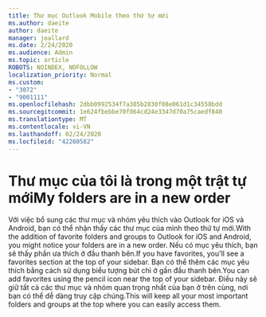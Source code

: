 ```yaml
---
title: Thư mục Outlook Mobile theo thứ tự mới
ms.author: daeite
author: daeite
manager: joallard
ms.date: 2/24/2020
ms.audience: Admin
ms.topic: article
ROBOTS: NOINDEX, NOFOLLOW
localization_priority: Normal
ms.custom:
- "3072"
- "9001111"
ms.openlocfilehash: 2dbb0992534f7a385b2830f08e061d1c34558bdd
ms.sourcegitcommit: 1e624fbebbe70f064cd24e3347d70a75caedf840
ms.translationtype: MT
ms.contentlocale: vi-VN
ms.lasthandoff: 02/24/2020
ms.locfileid: "42260582"
---
```

# <a name="my-folders-are-in-a-new-order"></a><span data-ttu-id="8927e-102">Thư mục của tôi là trong một trật tự mới</span><span class="sxs-lookup"><span data-stu-id="8927e-102">My folders are in a new order</span></span>

<span data-ttu-id="8927e-103">Với việc bổ sung các thư mục và nhóm yêu thích vào Outlook for iOS và Android, bạn có thể nhận thấy các thư mục của mình theo thứ tự mới.</span><span class="sxs-lookup"><span data-stu-id="8927e-103">With the addition of favorite folders and groups to Outlook for iOS and Android, you might notice your folders are in a new order.</span></span> <span data-ttu-id="8927e-104">Nếu có mục yêu thích, bạn sẽ thấy phần ưa thích ở đầu thanh bên.</span><span class="sxs-lookup"><span data-stu-id="8927e-104">If you have favorites, you'll see a favorites section at the top of your sidebar.</span></span> <span data-ttu-id="8927e-105">Bạn có thể thêm các mục yêu thích bằng cách sử dụng biểu tượng bút chì ở gần đầu thanh bên.</span><span class="sxs-lookup"><span data-stu-id="8927e-105">You can add favorites using the pencil icon near the top of your sidebar.</span></span> <span data-ttu-id="8927e-106">Điều này sẽ giữ tất cả các thư mục và nhóm quan trọng nhất của bạn ở trên cùng, nơi bạn có thể dễ dàng truy cập chúng.</span><span class="sxs-lookup"><span data-stu-id="8927e-106">This will keep all your most important folders and groups at the top where you can easily access them.</span></span>